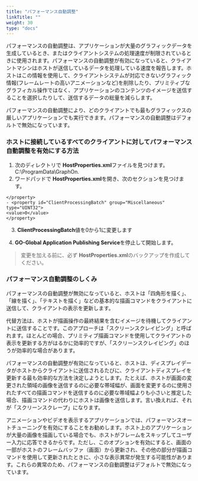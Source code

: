 ```yaml
---
title: "パフォーマンス自動調整"
linkTitle: ""
weight: 30
type: "docs"
---
```



パフォーマンスの自動調整は、アプリケーションが大量のグラフィックデータを生成しているとき、またはクライアントシステムの処理速度が制限されているときに使用されます。パフォーマンスの自動調整が有効になっていると、クライアントマシンはホストが送信しているデータを処理している速度を報告します。ホストはこの情報を使用して、クライアントシステムが対応できないグラフィック情報(フレームレートの高いアニメーションなど)を削除したり、プリミティブなグラフィカル操作ではなく、アプリケーションのコンテンツのイメージを送信することを選択したりして、送信するデータの総量を減らします。

パフォーマンスの自動調整により、どのクライアントでも最もグラフィックスの厳しいアプリケーションでも実行できます。パフォーマンスの自動調整はデフォルトで無効になっています。

### ホストに接続しているすべてのクライアントに対してパフォーマンス自動調整を有効にする方法

1. 次のディレクトリで **HostProperties.xml**ファイルを見つけます。C:\ProgramData\GraphOn.
2. ワードパッドで **HostProperties.xml**を開き、次のセクションを見つけます。

```
</property> 
- <property id="ClientProcessingBatch" group="Miscellaneous" type="UINT32"> 
<value>0</value> 
</property>
```

　3. **ClientProcessingBatch**値を0から1に変更します

4. **GO-Global Application Publishing Service**を停止して開始します。

>変更を加える前に、必ず **HostProperties.xml**のバックアップを作成してください。

### パフォーマンス自動調整のしくみ

パフォーマンスの自動調整が無効になっていると、ホストは「四角形を描く」、「線を描く」、「テキストを描く」などの基本的な描画コマンドをクライアントに送信して、クライアントの表示を更新します。

代替方法は、ホストが描画操作の最終結果を含むイメージを待機してクライアントに送信することです。このアプローチは「スクリーンスクレイピング」と呼ばれます。ほとんどの場合、プリミティブ描画コマンドを使用してクライアントの表示を更新する方がはるかに効率的ですが、「スクリーンスクレイピング」のほうが効率的な場合があります。

パフォーマンスの自動調整が有効になっていると、ホストは、ディスプレイデータがホストからクライアントに送信されるたびに、クライアントディスプレイを更新する最も効率的な方法を決定しようとします。たとえば、ホストが画面の変更された領域の画像を送信するのに必要な帯域幅が、画面を変更するのに使用されたすべての描画コマンドを送信するのに必要な帯域幅よりも小さいと推定した場合、描画コマンドの代わりにホストは画像を送信します。言い換えれば、それが「スクリーンスクレープ」になります。

アニメーションやビデオを表示するアプリケーションでは、パフォーマンスオートチューニングを有効にすることをお勧めします。ホスト上のアプリケーションが大量の画像を描画している場合でも、ホストがフレームをスキップしてユーザー入力に応答できるからです。ただし、このオプションを有効にすると、画面の一部がホストのフレームバッファ（画面）から更新され、その他の部分が描画コマンドを使用して更新されたときに、小さな表示異常が発生する可能性があります。これらの異常のため、パフォーマンスの自動調整はデフォルトで無効になっています。